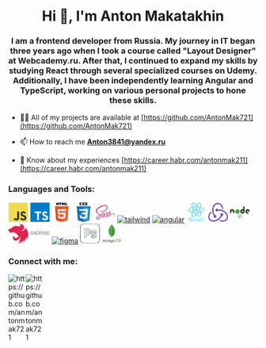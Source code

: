 <h1 align="center">Hi 👋, I'm Anton Makatakhin</h1>
<h3 align="center">I am a frontend developer from Russia. My journey in IT began three years ago when I took a course called "Layout Designer" at Webcademy.ru. After that, I continued to expand my skills by studying React through several specialized courses on Udemy. Additionally, I have been independently learning Angular and TypeScript, working on various personal projects to hone these skills.</h3>

- 👨‍💻 All of my projects are available at [https://github.com/AntonMak721](https://github.com/AntonMak721)

- 📫 How to reach me **Anton3841@yandex.ru**

- 📄 Know about my experiences [https://career.habr.com/antonmak211](https://career.habr.com/antonmak211)


<h3 align="left">Languages and Tools:</h3>
<p align="left">
<a href="https://developer.mozilla.org/en-US/docs/Web/JavaScript" target="_blank" rel="noreferrer"><img src="https://raw.githubusercontent.com/devicons/devicon/master/icons/javascript/javascript-original.svg" alt="javascript" width="40" height="40"/></a>
<a href="https://www.typescriptlang.org/" target="_blank" rel="noreferrer"><img src="https://raw.githubusercontent.com/devicons/devicon/master/icons/typescript/typescript-original.svg" alt="typescript" width="40" height="40"/></a>
<a href="https://www.w3.org/html/" target="_blank" rel="noreferrer"><img src="https://raw.githubusercontent.com/devicons/devicon/master/icons/html5/html5-original-wordmark.svg" alt="html5" width="40" height="40"/></a>
<a href="https://www.w3schools.com/css/" target="_blank" rel="noreferrer"><img src="https://raw.githubusercontent.com/devicons/devicon/master/icons/css3/css3-original-wordmark.svg" alt="css3" width="40" height="40"/></a>
<a href="https://sass-lang.com" target="_blank" rel="noreferrer"><img src="https://raw.githubusercontent.com/devicons/devicon/master/icons/sass/sass-original.svg" alt="sass" width="40" height="40"/></a>
<a href="https://tailwindcss.com/" target="_blank" rel="noreferrer"><img src="https://www.vectorlogo.zone/logos/tailwindcss/tailwindcss-icon.svg" alt="tailwind" width="40" height="40"/></a>
<a href="https://angular.io" target="_blank" rel="noreferrer"><img src="https://angular.io/assets/images/logos/angular/angular.svg" alt="angular" width="40" height="40"/></a>
<a href="https://reactjs.org/" target="_blank" rel="noreferrer"><img src="https://raw.githubusercontent.com/devicons/devicon/master/icons/react/react-original-wordmark.svg" alt="react" width="40" height="40"/></a>
<a href="https://redux.js.org" target="_blank" rel="noreferrer"><img src="https://raw.githubusercontent.com/devicons/devicon/master/icons/redux/redux-original.svg" alt="redux" width="40" height="40"/></a>
<a href="https://nodejs.org" target="_blank" rel="noreferrer"><img src="https://raw.githubusercontent.com/devicons/devicon/master/icons/nodejs/nodejs-original-wordmark.svg" alt="nodejs" width="40" height="40"/></a>
<a href="https://nestjs.com/" target="_blank" rel="noreferrer"><img src="https://raw.githubusercontent.com/devicons/devicon/master/icons/nestjs/nestjs-plain.svg" alt="nestjs" width="40" height="40"/></a>
<a href="https://expressjs.com" target="_blank" rel="noreferrer"><img src="https://raw.githubusercontent.com/devicons/devicon/master/icons/express/express-original-wordmark.svg" alt="express" width="40" height="40"/></a>
<a href="https://www.figma.com/" target="_blank" rel="noreferrer"><img src="https://www.vectorlogo.zone/logos/figma/figma-icon.svg" alt="figma" width="40" height="40"/></a>
<a href="https://www.photoshop.com/en" target="_blank" rel="noreferrer"><img src="https://raw.githubusercontent.com/devicons/devicon/master/icons/photoshop/photoshop-line.svg" alt="photoshop" width="40" height="40"/></a> 
<a href="https://www.mongodb.com/" target="_blank" rel="noreferrer"><img src="https://raw.githubusercontent.com/devicons/devicon/master/icons/mongodb/mongodb-original-wordmark.svg" alt="mongodb" width="40" height="40"/></a>
</p>

<h3 align="left">Connect with me:</h3>
<p align="left">
  <a href="https://teleg.run/AntonMakDev" rel="nofollow">  <img align="left" alt="https://github.com/antonmak721" width="35px" src="https://camo.githubusercontent.com/69b0b84c8878957fe5a8cc7dd9850e8c2c847e096eca975084bf060ea6c9fb1b/68747470733a2f2f696d672e69636f6e73382e636f6d2f637574652d636c69706172742f36342f3030303030302f74656c656772616d2d6170702e706e67" data-canonical-src="https://img.icons8.com/cute-clipart/64/000000/telegram-app.png" style="max-width: 100%;"></a>
  <a href="https://vk.com/tony3841" rel="nofollow"> <img align="left" alt="https://github.com/antonmak721" width="35px" src="https://camo.githubusercontent.com/1910c1bd283c81c2ffeea0cb79b8e2d186ba14ce44df48dfa90d332a279290cb/68747470733a2f2f696d672e69636f6e73382e636f6d2f636f6c6f722f34382f3030303030302f766b2d636972636c65642e706e67" data-canonical-src="https://img.icons8.com/color/48/000000/vk-circled.png" style="max-width: 100%;"> </a>
</p>



